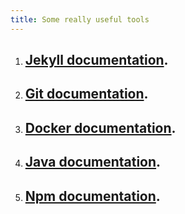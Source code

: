 ```yaml
---
title: Some really useful tools
---
```


1. ## **[Jekyll documentation](./_posts/2024-09-05-welcome-to-jekyll.markdown).**
2. ## **[Git documentation](./_posts/2024-09-06-welcome-to-git.markdown).**
3. ## **[Docker documentation](./_posts/2024-09-07-welcome-to-docker.markdown).**
4. ## **[Java documentation](./_posts/2024-09-08-welcome-to-java.markdown).**
5. ## **[Npm documentation](./_posts/2024-09-09-welcome-to-npm.markdown).**